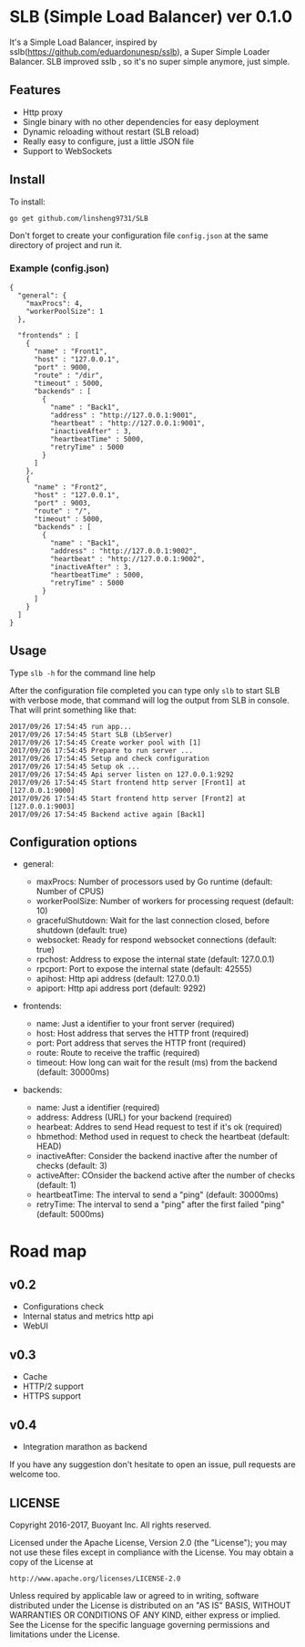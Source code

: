 
# SLB (Simple Load Balancer) ver 0.1.0

It's a Simple Load Balancer, inspired by sslb(https://github.com/eduardonunesp/sslb), a Super Simple Loader Balancer.
SLB improved sslb , so it's no super simple anymore, just simple.

## Features
 * Http proxy
 * Single binary with no other dependencies for easy deployment
 * Dynamic reloading without restart (SLB reload)
 * Really easy to configure, just a little JSON file
 * Support to WebSockets

## Install

To install:

```
go get github.com/linsheng9731/SLB
```

Don't forget to create your configuration file `config.json` at the same directory of project and run it.

### Example (config.json)

```
{
  "general": {
    "maxProcs": 4,
    "workerPoolSize": 1
  },

  "frontends" : [
    {
      "name" : "Front1",
      "host" : "127.0.0.1",
      "port" : 9000,
      "route" : "/dir",
      "timeout" : 5000,
      "backends" : [
        {
          "name" : "Back1",
          "address" : "http://127.0.0.1:9001",
          "heartbeat" : "http://127.0.0.1:9001",
          "inactiveAfter" : 3,
          "heartbeatTime" : 5000,
          "retryTime" : 5000
        }
      ]
    },
    {
      "name" : "Front2",
      "host" : "127.0.0.1",
      "port" : 9003,
      "route" : "/",
      "timeout" : 5000,
      "backends" : [
        {
          "name" : "Back1",
          "address" : "http://127.0.0.1:9002",
          "heartbeat" : "http://127.0.0.1:9002",
          "inactiveAfter" : 3,
          "heartbeatTime" : 5000,
          "retryTime" : 5000
        }
      ]
    }
  ]
}
```
## Usage
Type `slb -h` for the command line help


After the configuration file completed you can type only `slb` to start SLB with verbose mode, that command will log the output from SLB in console. That will print something like that:

```
2017/09/26 17:54:45 run app...
2017/09/26 17:54:45 Start SLB (LbServer)
2017/09/26 17:54:45 Create worker pool with [1]
2017/09/26 17:54:45 Prepare to run server ...
2017/09/26 17:54:45 Setup and check configuration
2017/09/26 17:54:45 Setup ok ...
2017/09/26 17:54:45 Api server listen on 127.0.0.1:9292
2017/09/26 17:54:45 Start frontend http server [Front1] at [127.0.0.1:9000]
2017/09/26 17:54:45 Start frontend http server [Front2] at [127.0.0.1:9003]
2017/09/26 17:54:45 Backend active again [Back1]
```

## Configuration options

* general:
	* maxProcs: Number of processors used by Go runtime (default: Number of CPUS)
	* workerPoolSize: Number of workers for processing request (default: 10)
	* gracefulShutdown: Wait for the last connection closed, before shutdown (default: true)
	* websocket: Ready for respond websocket connections (default: true)
	* rpchost: Address to expose the internal state (default: 127.0.0.1)
	* rpcport: Port to expose the internal state (default: 42555)
	* apihost: Http api address (default: 127.0.0.1)
	* apiport: Http api address port (default: 9292)

* frontends:
	* name: Just a identifier to your front server (required)
	* host: Host address that serves the HTTP front (required)
	* port: Port address that serves the HTTP front (required)
	* route: Route to receive the traffic (required)
	* timeout: How long can wait for the result (ms) from the backend (default: 30000ms)

* backends:
	* name: Just a identifier (required)
	* address: Address (URL) for your backend (required)
	* hearbeat: Addres to send Head request to test if it's ok (required)
	* hbmethod: Method used in request to check the heartbeat (default: HEAD)
	* inactiveAfter: Consider the backend inactive after the number of checks (default: 3)
	* activeAfter: COnsider the backend active after the number of checks (default: 1)
	* heartbeatTime: The interval to send a "ping" (default: 30000ms)
	* retryTime: The interval to send a "ping" after the first failed "ping" (default: 5000ms)


# Road map
## v0.2
 * Configurations check
 * Internal status and metrics http api
 * WebUI

## v0.3
 * Cache
 * HTTP/2 support
 * HTTPS support

## v0.4
 * Integration marathon as backend

 If you have any suggestion don't hesitate to open an issue, pull requests are welcome too.


## LICENSE
Copyright 2016-2017, Buoyant Inc. All rights reserved.

Licensed under the Apache License, Version 2.0 (the "License"); you may not use
these files except in compliance with the License. You may obtain a copy of the
License at

    http://www.apache.org/licenses/LICENSE-2.0

Unless required by applicable law or agreed to in writing, software distributed
under the License is distributed on an "AS IS" BASIS, WITHOUT WARRANTIES OR
CONDITIONS OF ANY KIND, either express or implied. See the License for the
specific language governing permissions and limitations under the License.